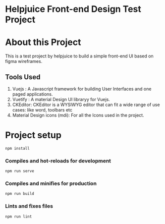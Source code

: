 # Helpjuice Front-end Design Test Project

# About this Project
This is a test project by helpjuice to build a simple front-end UI based on figma wireframes.

## Tools Used
1. Vuejs : A Javascript framework for building User Interfaces and one paged applications.
2. Vuetify : A material Design UI libraryy for Vuejs.
3. CKEditor: CKEditor is a WYSIWYG editor that can fit a wide range of use cases: like word, toolbars etc
5. Material Design icons (mdi): For all the Icons used in the project.

# Project setup
```
npm install
```

### Compiles and hot-reloads for development
```
npm run serve
```

### Compiles and minifies for production
```
npm run build
```

### Lints and fixes files
```
npm run lint
```